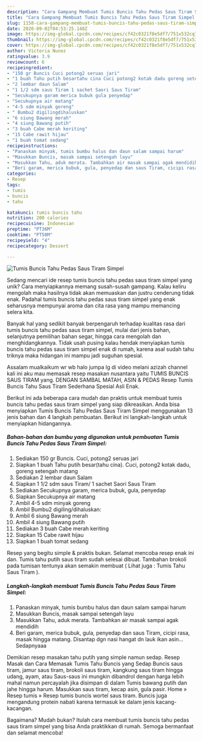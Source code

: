 ```yaml
---
description: "Cara Gampang Membuat Tumis Buncis Tahu Pedas Saus Tiram Simpel Anti Gagal"
title: "Cara Gampang Membuat Tumis Buncis Tahu Pedas Saus Tiram Simpel Anti Gagal"
slug: 1158-cara-gampang-membuat-tumis-buncis-tahu-pedas-saus-tiram-simpel-anti-gagal
date: 2020-09-02T04:53:25.148Z
image: https://img-global.cpcdn.com/recipes/cf42c0321f8e5df7/751x532cq70/tumis-buncis-tahu-pedas-saus-tiram-simpel-foto-resep-utama.jpg
thumbnail: https://img-global.cpcdn.com/recipes/cf42c0321f8e5df7/751x532cq70/tumis-buncis-tahu-pedas-saus-tiram-simpel-foto-resep-utama.jpg
cover: https://img-global.cpcdn.com/recipes/cf42c0321f8e5df7/751x532cq70/tumis-buncis-tahu-pedas-saus-tiram-simpel-foto-resep-utama.jpg
author: Victoria Nunez
ratingvalue: 3.9
reviewcount: 6
recipeingredient:
- "150 gr Buncis Cuci potong2 seruas jari"
- "1 buah Tahu putih besartahu cina Cuci potong2 kotak dadu goreng setengah matang"
- "2 lembar daun Salam"
- "1 1/2 sdm saus Tiram 1 sachet Saori Saus Tiram"
- "Secukupnya garam merica bubuk gula penyedap"
- "Secukupnya air matang"
- "4-5 sdm minyak goreng"
- " Bumbu2 digilingdihaluskan"
- "6 siung Bawang merah"
- "4 siung Bawang putih"
- "3 buah Cabe merah keriting"
- "15 Cabe rawit hijau"
- "1 buah tomat sedang"
recipeinstructions:
- "Panaskan minyak, tumis bumbu halus dan daun salam sampai harum"
- "Masukkan Buncis, masak sampai setengah layu"
- "Masukkan Tahu, aduk merata. Tambahkan air masak sampai agak mendidih"
- "Beri garam, merica bubuk, gula, penyedap dan saus Tiram, cicipi rasa, masak hingga matang. Disantap dgn nasi hangat dn lauk ikan asin... Sedapnyaaa"
categories:
- Resep
tags:
- tumis
- buncis
- tahu

katakunci: tumis buncis tahu 
nutrition: 200 calories
recipecuisine: Indonesian
preptime: "PT36M"
cooktime: "PT50M"
recipeyield: "4"
recipecategory: Dessert

---
```



![Tumis Buncis Tahu Pedas Saus Tiram Simpel](https://img-global.cpcdn.com/recipes/cf42c0321f8e5df7/751x532cq70/tumis-buncis-tahu-pedas-saus-tiram-simpel-foto-resep-utama.jpg)

Sedang mencari ide resep tumis buncis tahu pedas saus tiram simpel yang unik? Cara menyiapkannya memang susah-susah gampang. Kalau keliru mengolah maka hasilnya tidak akan memuaskan dan justru cenderung tidak enak. Padahal tumis buncis tahu pedas saus tiram simpel yang enak seharusnya mempunyai aroma dan cita rasa yang mampu memancing selera kita.

Banyak hal yang sedikit banyak berpengaruh terhadap kualitas rasa dari tumis buncis tahu pedas saus tiram simpel, mulai dari jenis bahan, selanjutnya pemilihan bahan segar, hingga cara mengolah dan menghidangkannya. Tidak usah pusing kalau hendak menyiapkan tumis buncis tahu pedas saus tiram simpel enak di rumah, karena asal sudah tahu triknya maka hidangan ini mampu jadi suguhan spesial.

Assalam mualkaikum wr wb halo jumpa lg di video melani azizah channel kali ini aku mau memasak resep masakan nusantara yaitu TUMIS BUNCIS SAUS TIRAM yang. DENGAN SAMBAL MATAH, ASIN &amp; PEDAS Resep Tumis Buncis Tahu Saus Tiram Sederhana Spesial Asli Enak.


Berikut ini ada beberapa cara mudah dan praktis untuk membuat tumis buncis tahu pedas saus tiram simpel yang siap dikreasikan. Anda bisa menyiapkan Tumis Buncis Tahu Pedas Saus Tiram Simpel menggunakan 13 jenis bahan dan 4 langkah pembuatan. Berikut ini langkah-langkah untuk menyiapkan hidangannya.

<!--inarticleads1-->

##### Bahan-bahan dan bumbu yang digunakan untuk pembuatan Tumis Buncis Tahu Pedas Saus Tiram Simpel:

1. Sediakan 150 gr Buncis. Cuci, potong2 seruas jari
1. Siapkan 1 buah Tahu putih besar(tahu cina). Cuci, potong2 kotak dadu, goreng setengah matang
1. Sediakan 2 lembar daun Salam
1. Siapkan 1 1/2 sdm saus Tiram/ 1 sachet Saori Saus Tiram
1. Sediakan Secukupnya garam, merica bubuk, gula, penyedap
1. Siapkan Secukupnya air matang
1. Ambil 4-5 sdm minyak goreng
1. Ambil  Bumbu2 digiling/dihaluskan:
1. Ambil 6 siung Bawang merah
1. Ambil 4 siung Bawang putih
1. Sediakan 3 buah Cabe merah keriting
1. Siapkan 15 Cabe rawit hijau
1. Siapkan 1 buah tomat sedang


Resep yang begitu simple &amp; praktis bukan. Selamat mencoba resep enak ini dan. Tumis tahu putih saus tiram sudah selesai dibuat. Tambahan brokoli pada tumisan tentunya akan semakin membuat ( Lihat juga : Tumis Tahu Saus Tiram ). 

<!--inarticleads2-->

##### Langkah-langkah membuat Tumis Buncis Tahu Pedas Saus Tiram Simpel:

1. Panaskan minyak, tumis bumbu halus dan daun salam sampai harum
1. Masukkan Buncis, masak sampai setengah layu
1. Masukkan Tahu, aduk merata. Tambahkan air masak sampai agak mendidih
1. Beri garam, merica bubuk, gula, penyedap dan saus Tiram, cicipi rasa, masak hingga matang. Disantap dgn nasi hangat dn lauk ikan asin... Sedapnyaaa


Demikian resep masakan tahu putih yang simple namun sedap. Resep Masak dan Cara Memasak Tumis Tahu Buncis yang Sedap Buncis saus tiram, jamur saus tiram, brokoli saus tiram, kangkung saus tiram hingga udang, ayam, atau Saus-saus ini mungkin dibandrol dengan harga lebih mahal namun percayalah jika disimpan di dalam Tumis bawang putih dan jahe hingga harum. Masukkan saus tiram, kecap asin, gula pasir. Home » Resep tumis » Resep tumis buncis wortel saus tiram. Buncis juga mengandung protein nabati karena termasuk ke dalam jenis kacang-kacangan. 

Bagaimana? Mudah bukan? Itulah cara membuat tumis buncis tahu pedas saus tiram simpel yang bisa Anda praktikkan di rumah. Semoga bermanfaat dan selamat mencoba!
